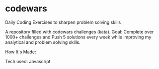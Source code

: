 # codewars
Daily Coding Exercises to sharpen problem solving skills

A repository filled with codewars challenges (kata). 
Goal: Complete over 1000+ challenges and Push 5 solutions every week while improving my analytical and problem solving skills.

How It's Made:

Tech used: Javascript



